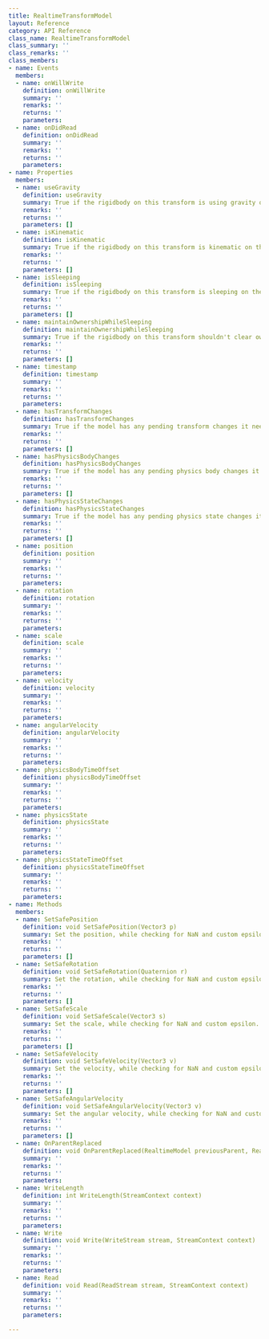 ```yaml
---
title: RealtimeTransformModel
layout: Reference
category: API Reference
class_name: RealtimeTransformModel
class_summary: ''
class_remarks: ''
class_members:
- name: Events
  members:
  - name: onWillWrite
    definition: onWillWrite
    summary: ''
    remarks: ''
    returns: ''
    parameters: 
  - name: onDidRead
    definition: onDidRead
    summary: ''
    remarks: ''
    returns: ''
    parameters: 
- name: Properties
  members:
  - name: useGravity
    definition: useGravity
    summary: True if the rigidbody on this transform is using gravity on the simulating client.
    remarks: ''
    returns: ''
    parameters: []
  - name: isKinematic
    definition: isKinematic
    summary: True if the rigidbody on this transform is kinematic on the simulating client.
    remarks: ''
    returns: ''
    parameters: []
  - name: isSleeping
    definition: isSleeping
    summary: True if the rigidbody on this transform is sleeping on the simulating client.
    remarks: ''
    returns: ''
    parameters: []
  - name: maintainOwnershipWhileSleeping
    definition: maintainOwnershipWhileSleeping
    summary: True if the rigidbody on this transform shouldn't clear ownership when it sleeps. This is useful for  rigidbodies that should never be simulated on different clients, like player objects.
    remarks: ''
    returns: ''
    parameters: []
  - name: timestamp
    definition: timestamp
    summary: ''
    remarks: ''
    returns: ''
    parameters: 
  - name: hasTransformChanges
    definition: hasTransformChanges
    summary: True if the model has any pending transform changes it needs to send to the datastore.
    remarks: ''
    returns: ''
    parameters: []
  - name: hasPhysicsBodyChanges
    definition: hasPhysicsBodyChanges
    summary: True if the model has any pending physics body changes it needs to send to the datastore.
    remarks: ''
    returns: ''
    parameters: []
  - name: hasPhysicsStateChanges
    definition: hasPhysicsStateChanges
    summary: True if the model has any pending physics state changes it needs to send to the datastore.
    remarks: ''
    returns: ''
    parameters: []
  - name: position
    definition: position
    summary: ''
    remarks: ''
    returns: ''
    parameters: 
  - name: rotation
    definition: rotation
    summary: ''
    remarks: ''
    returns: ''
    parameters: 
  - name: scale
    definition: scale
    summary: ''
    remarks: ''
    returns: ''
    parameters: 
  - name: velocity
    definition: velocity
    summary: ''
    remarks: ''
    returns: ''
    parameters: 
  - name: angularVelocity
    definition: angularVelocity
    summary: ''
    remarks: ''
    returns: ''
    parameters: 
  - name: physicsBodyTimeOffset
    definition: physicsBodyTimeOffset
    summary: ''
    remarks: ''
    returns: ''
    parameters: 
  - name: physicsState
    definition: physicsState
    summary: ''
    remarks: ''
    returns: ''
    parameters: 
  - name: physicsStateTimeOffset
    definition: physicsStateTimeOffset
    summary: ''
    remarks: ''
    returns: ''
    parameters: 
- name: Methods
  members:
  - name: SetSafePosition
    definition: void SetSafePosition(Vector3 p)
    summary: Set the position, while checking for NaN and custom epsilon.
    remarks: ''
    returns: ''
    parameters: []
  - name: SetSafeRotation
    definition: void SetSafeRotation(Quaternion r)
    summary: Set the rotation, while checking for NaN and custom epsilon.
    remarks: ''
    returns: ''
    parameters: []
  - name: SetSafeScale
    definition: void SetSafeScale(Vector3 s)
    summary: Set the scale, while checking for NaN and custom epsilon.
    remarks: ''
    returns: ''
    parameters: []
  - name: SetSafeVelocity
    definition: void SetSafeVelocity(Vector3 v)
    summary: Set the velocity, while checking for NaN and custom epsilon.
    remarks: ''
    returns: ''
    parameters: []
  - name: SetSafeAngularVelocity
    definition: void SetSafeAngularVelocity(Vector3 v)
    summary: Set the angular velocity, while checking for NaN and custom epsilon.
    remarks: ''
    returns: ''
    parameters: []
  - name: OnParentReplaced
    definition: void OnParentReplaced(RealtimeModel previousParent, RealtimeModel currentParent)
    summary: ''
    remarks: ''
    returns: ''
    parameters: 
  - name: WriteLength
    definition: int WriteLength(StreamContext context)
    summary: ''
    remarks: ''
    returns: ''
    parameters: 
  - name: Write
    definition: void Write(WriteStream stream, StreamContext context)
    summary: ''
    remarks: ''
    returns: ''
    parameters: 
  - name: Read
    definition: void Read(ReadStream stream, StreamContext context)
    summary: ''
    remarks: ''
    returns: ''
    parameters: 

---
```

